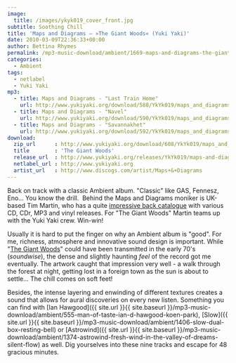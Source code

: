 ```yaml
---
image:
  title: /images/ykyk019_cover_front.jpg
subtitle: Soothing Chill
title: 'Maps and Diagrams – »The Giant Woods« (Yuki Yaki)'
date: 2010-03-09T22:36:33+00:00
author: Bettina Rhymes
permalink: /mp3-music-download/ambient/1669-maps-and-diagrams-the-giant-woods-yuki-yaki
categories:
  - Ambient
tags:
  - netlabel
  - Yuki Yaki
mp3:
  - title: Maps and Diagrams - "Last Train Home"
    url: http://www.yukiyaki.org/download/588/YkYk019/maps_and_diagrams/ykyk019-04_maps_and_diagrams_-_last_train_home.mp3
  - title: Maps and Diagrams - "Navel"
    url: http://www.yukiyaki.org/download/590/YkYk019/maps_and_diagrams/ykyk019-05_maps_and_diagrams_-_navel.mp3
  - title: Maps and Diagrams - "Savannakhet"
    url: http://www.yukiyaki.org/download/592/YkYk019/maps_and_diagrams/ykyk019-06_maps_and_diagrams_-_savannakhet.mp3
download:
  zip_url      : http://www.yukiyaki.org/download/608/YkYk019/maps_and_diagrams/ykyk019_maps_and_diagrams_-_the-giant-woods__mp3.zip
  title        : 'The Giant Woods'
  release_url  : http://www.yukiyaki.org/releases/YkYk019/maps-and-diagrams/The-Giant-Woods
  netlabel_url : http://www.yukiyaki.org
  artist_url   : http://www.discogs.com/artist/Maps+&+Diagrams
---
```

Back on track with a classic Ambient album. "Classic" like GAS, Fennesz, Eno... You know the drill.  Behind the Maps and Diagrams moniker is UK-based Tim Martin, who has a quite [impressive back catalogue](http://www.discogs.com/artist/Maps+&+Diagrams) with various CD, CDr, MP3 and vinyl releases. For "The Giant Woods" Martin teams up with the Yuki Yaki crew. Win-win!
<!--more-->

Usually it is hard to put the finger on why an Ambient album is "good". For me, richness, atmosphere and innovative sound design is important. While "[The Giant Woods](http://www.yukiyaki.org/releases/YkYk019/maps-and-diagrams/The-Giant-Woods)" could have been transmitted in the early 70's (_soundwise_), the dense and slightly haunting _feel_ of the record got me eventually. The artwork caught that impression very well - a walk through the forest at night, getting lost in a foreign town as the sun is about to settle... The chill comes on soft feet!

Besides, the intense layering and enwinding of different textures creates a sound that allows for aural discoveries on every new listen. Something you can find with [Ian Hawgood]({{ site.url }}{{ site.baseurl }}/mp3-music-download/ambient/555-man-of-taste-ian-d-hawgood-koen-park), [Slow]({{ site.url }}{{ site.baseurl }}/mp3-music-download/ambient/1406-slow-dual-box-resting-bell) or [Astrowind]({{ site.url }}{{ site.baseurl }}/mp3-music-download/ambient/1374-astrowind-fresh-wind-in-the-valley-of-dreams-silent-flow) as well. Dig yourselves into these nine tracks and escape for 48 gracious minutes.
